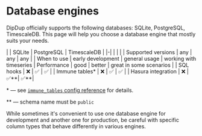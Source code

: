 # Database engines

DipDup officially supports the following databases: SQLite, PostgreSQL, TimescaleDB. This page will help you choose a database engine that mostly suits your needs.

| | SQLite | PostgreSQL | TimescaleDB |
|-| | | |
| Supported versions | any | any | any |
| When to use | early development | general usage | working with timeseries
| Performance | good | better | great in some scenarios |
| SQL hooks | ❌ | ✅ | ✅ |
| Immune tables\* | ❌ | ✅ | ✅ |
| Hasura integration | ❌ | ✅\*\*| ✅\*\*|

\* — see [`immune_tables` config reference](../config-reference/database.md#immune-tables) for details.

\*\* — schema name must be `public`

While sometimes it's convenient to use one database engine for development and another one for production, be careful with specific column types that behave differently in various engines.
